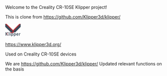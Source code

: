 Welcome to the Creality CR-10SE Klipper project!

This is clone from https://github.com/Klipper3d/klipper/

[![Klipper](docs/img/klipper-logo-small.png)](https://www.klipper3d.org/)

https://www.klipper3d.org/

Used on Creality CR-10SE devices

We are https://github.com/Klipper3d/klipper/ Updated relevant functions on the basis
